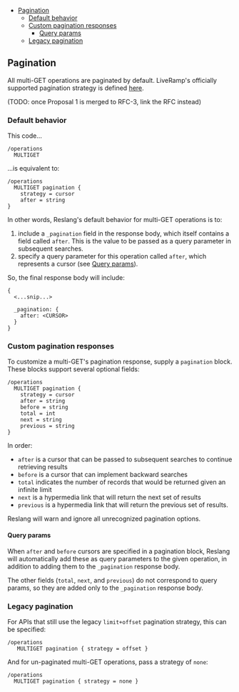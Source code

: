 <!-- START doctoc generated TOC please keep comment here to allow auto update -->
<!-- DON'T EDIT THIS SECTION, INSTEAD RE-RUN doctoc TO UPDATE -->

-   [Pagination](#pagination)
    -   [Default behavior](#default-behavior)
    -   [Custom pagination responses](#custom-pagination-responses)
        -   [Query params](#query-params)
    -   [Legacy pagination](#legacy-pagination)

<!-- END doctoc generated TOC please keep comment here to allow auto update -->

## Pagination

All multi-GET operations are paginated by default. LiveRamp's officially supported pagination strategy is defined [here](https://docs.google.com/document/d/1O0s85E2RljltCTGAKiQq8h_-WfwR7lWV-e6OFxPppdg/edit).

(TODO: once Proposal 1 is merged to RFC-3, link the RFC instead)

### Default behavior

This code...

```
/operations
  MULTIGET
```

...is equivalent to:

```
/operations
  MULTIGET pagination {
    strategy = cursor
    after = string
}
```

In other words, Reslang's default behavior for multi-GET operations is to:

1. include a `_pagination` field in the response body, which itself contains a field called `after`. This is the value to be passed as a query parameter in subsequent searches.
2. specify a query parameter for this operation called `after`, which represents a cursor (see [Query params](#query-params)).

So, the final response body will include:

```
{
  <...snip...>

  _pagination: {
    after: <CURSOR>
  }
}
```

### Custom pagination responses

To customize a multi-GET's pagination response, supply a `pagination` block. These blocks support several optional fields:

```
/operations
  MULTIGET pagination {
    strategy = cursor
    after = string
    before = string
    total = int
    next = string
    previous = string
}
```

In order:

-   `after` is a cursor that can be passed to subsequent searches to continue retrieving results
-   `before` is a cursor that can implement backward searches
-   `total` indicates the number of records that would be returned given an infinite limit
-   `next` is a hypermedia link that will return the next set of results
-   `previous` is a hypermedia link that will return the previous set of results.

Reslang will warn and ignore all unrecognized pagination options.

#### Query params

When `after` and `before` cursors are specified in a pagination block, Reslang will automatically add these as query parameters to the given operation, in addition to adding them to the `_pagination` response body.

The other fields (`total`, `next`, and `previous`) do not correspond to query params, so they are added only to the `_pagination` response body.

### Legacy pagination

For APIs that still use the legacy `limit+offset` pagination strategy, this can be specified:

```
/operations
   MULTIGET pagination { strategy = offset }
```

And for un-paginated multi-GET operations, pass a strategy of `none`:

```
/operations
  MULTIGET pagination { strategy = none }
```

